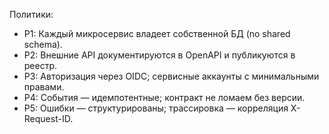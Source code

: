 Политики:
- P1: Каждый микросервис владеет собственной БД (no shared schema).
- P2: Внешние API документируются в OpenAPI и публикуются в реестр.
- P3: Авторизация через OIDC; сервисные аккаунты с минимальными правами.
- P4: События — идемпотентные; контракт не ломаем без версии.
- P5: Ошибки — структурированы; трассировка — корреляция X-Request-ID.